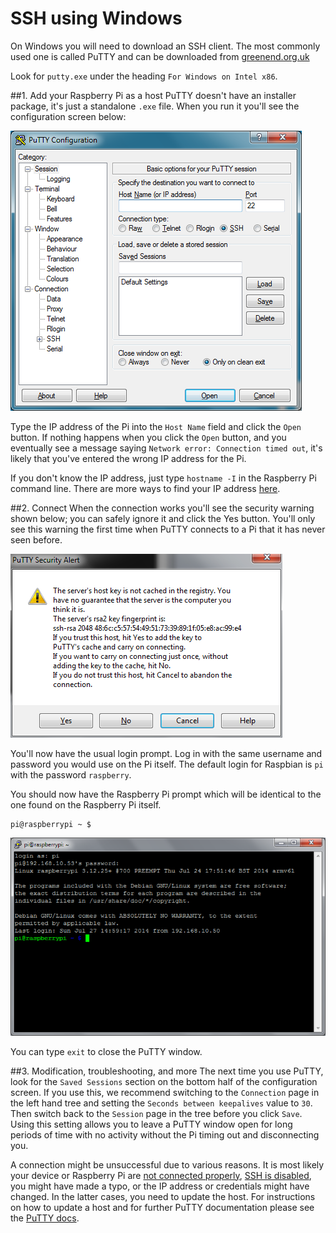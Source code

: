 # SSH using Windows

On Windows you will need to download an SSH client. The most commonly used one is called PuTTY and can be downloaded from [greenend.org.uk](http://www.chiark.greenend.org.uk/~sgtatham/putty/download.html)

Look for `putty.exe` under the heading `For Windows on Intel x86`.

##1. Add your Raspberry Pi as a host
PuTTY doesn't have an installer package, it's just a standalone `.exe` file. When you run it you'll see the configuration screen below:

![PuTTY configuration](images/ssh-win-config.png)

Type the IP address of the Pi into the `Host Name` field and click the `Open` button. If nothing happens when you click the `Open` button, and you eventually see a message saying `Network error: Connection timed out`, it's likely that you've entered the wrong IP address for the Pi.

If you don't know the IP address, just type `hostname -I` in the Raspberry Pi command line. There are more ways to find your IP address [here](../ip-address.md).

##2. Connect
When the connection works you'll see the security warning shown below; you can safely ignore it and click the Yes button. You'll only see this warning the first time when PuTTY connects to a Pi that it has never seen before.

![PuTTY warning](images/ssh-win-warning.png)

You'll now have the usual login prompt. Log in with the same username and password you would use on the Pi itself. The default login for Raspbian is `pi` with the password `raspberry`.

You should now have the Raspberry Pi prompt which will be identical to the one found on the Raspberry Pi itself.

```
pi@raspberrypi ~ $
```

![PuTTY window](images/ssh-win-window.png)

You can type `exit` to close the PuTTY window.

##3. Modification, troubleshooting, and more
The next time you use PuTTY, look for the `Saved Sessions` section on the bottom half of the configuration screen. If you use this, we recommend switching to the `Connection` page in the left hand tree and setting the `Seconds between keepalives` value to `30`. Then switch back to the `Session` page in the tree before you click `Save`. Using this setting allows you to leave a PuTTY window open for long periods of time with no activity without the Pi timing out and disconnecting you.

A connection might be unsuccessful due to various reasons. It is most likely your device or Raspberry Pi are [not connected properly](../../configuration/wireless/wireless-cli.md), [SSH is disabled](../../configuration/raspi-config.md), you might have made a typo, or the IP address or credentials might have changed. In the latter cases, you need to update the host. For instructions on how to update a host and for further PuTTY documentation please see the [PuTTY docs](http://www.chiark.greenend.org.uk/~sgtatham/putty/docs.html).


